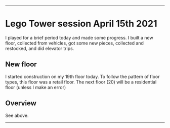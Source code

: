 
***

# Lego Tower session April 15th 2021

I played for a brief period today and made some progress. I built a new floor, collected from vehicles, got some new pieces, collected and restocked, and did elevator trips.

## New floor

I started construction on my 19th floor today. To follow the pattern of floor types, this floor was a retail floor. The next floor (20) will be a residential floor (unless I make an error)

## Overview

See above.

***

